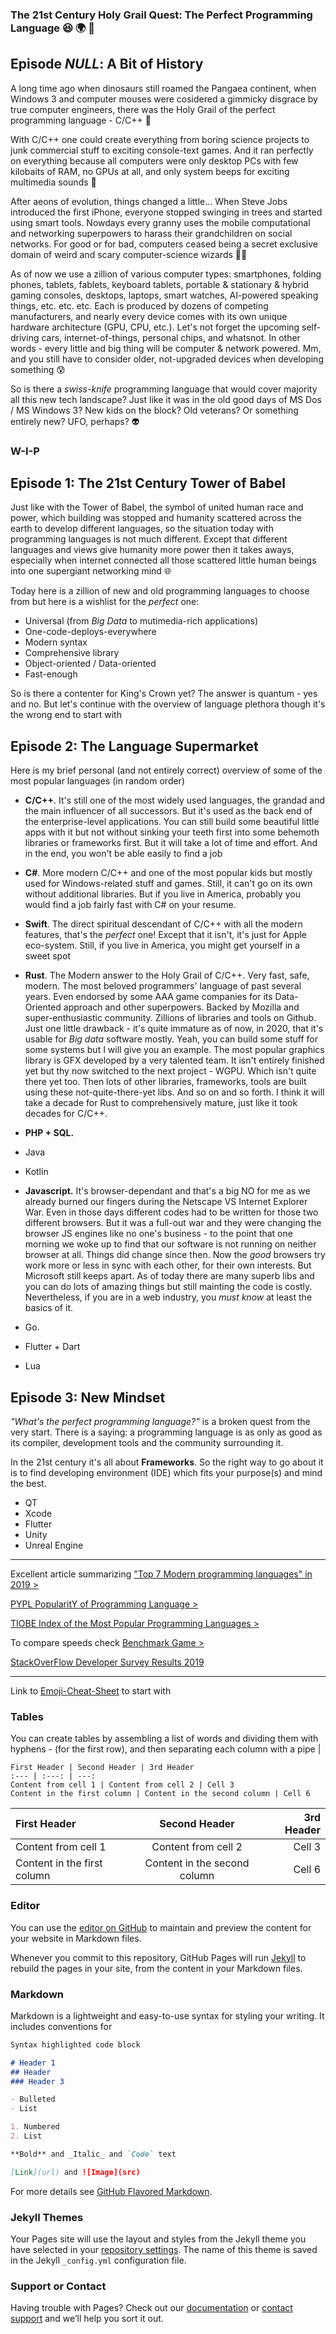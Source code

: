 ### The 21st Century Holy Grail Quest: The Perfect Programming Language :laughing: :earth_africa: :rabbit:

## Episode *NULL*: A Bit of History

A long time ago when dinosaurs still roamed the Pangaea continent, when Windows 3 and computer mouses were cosidered a gimmicky disgrace by true computer engineers, there was the Holy Grail of the perfect programming language - C/C++ :angel:

With C/C++ one could create everything from boring science projects to junk commercial stuff to exciting console-text games. And it ran perfectly on everything because all computers were only desktop PCs with few kilobaits of RAM, no GPUs at all, and only system beeps for exciting multimedia sounds :trumpet:

After aeons of evolution, things changed a little... When Steve Jobs introduced the first iPhone, everyone stopped swinging in trees and started using smart tools. Nowdays every granny uses the mobile computational and networking superpowers to harass their grandchildren on social networks. For good or for bad, computers ceased being a secret exclusive domain of weird and scary computer-science wizards :tophat::sparkles:

As of now we use a zillion of various computer types: smartphones, folding phones, tablets, fablets, keyboard tablets, portable & stationary & hybrid gaming consoles, desktops, laptops, smart watches, AI-powered speaking things, etc. etc. etc. Each is produced by dozens of competing manufacturers, and nearly every device comes with its own unique hardware architecture (GPU, CPU, etc.). Let's not forget the upcoming self-driving cars, internet-of-things, personal chips, and whatsnot. In other words - every little and big thing will be computer & network powered. Mm, and you still have to consider older, not-upgraded devices when developing something :cold_sweat: 

So is there a *swiss-knife* programming language that would cover majority all this new tech landscape? Just like it was in the old good days of MS Dos / MS Windows 3? New kids on the block? Old veterans? Or something entirely new? UFO, perhaps? :alien:

### W-I-P

## Episode 1: The 21st Century Tower of Babel

Just like with the Tower of Babel, the symbol of united human race and power, which building was stopped and humanity scattered across the earth to develop different languages, so the situation today with programming languages is not much different. Except that different languages and views give humanity more power then it takes aways, especially when internet connected all those scattered little human beings into one supergiant networking mind :globe_with_meridians:

Today here is a zillion of new and old programming languages to choose from but here is a wishlist for the *perfect* one:
* Universal (from *Big Data* to mutimedia-rich applications) 
* One-code-deploys-everywhere
* Modern syntax
* Comprehensive library
* Object-oriented / Data-oriented
* Fast-enough

So is there a contenter for King's Crown yet? The answer is quantum - yes and no. But let's continue with the overview of language plethora though it's the wrong end to start with

## Episode 2: The Language Supermarket

Here is my brief personal (and not entirely correct) overview of some of the most popular languages (in random order)

* **C/C++**. It's still one of the most widely used languages, the grandad and the main influencer of all successors. But it's used as the back end of the enterprise-level applications. You can still build some beautiful little apps with it but not without sinking your teeth first into some behemoth libraries or frameworks first. But it will take a lot of time and effort. And in the end, you won't be able easily to find a job

* **C#**. More modern C/C++ and one of the most popular kids but mostly used for Windows-related stuff and games. Still, it can't go on its own without additional libraries. But if you live in America, probably you would find a job fairly fast with C# on your resume. 

* **Swift**. The direct spiritual descendant of C/C++ with all the modern features, that's the *perfect* one! Except that it isn't, it's just for Apple eco-system. Still, if you live in America, you might get yourself in a sweet spot

* **Rust**. The Modern answer to the Holy Grail of C/C++. Very fast, safe, modern. The most beloved programmers' language of past several years. Even endorsed by some AAA game companies for its Data-Oriented approach and other superpowers. Backed by Mozilla and super-enthusiastic community. Zillions of libraries and tools on Github. Just one little drawback - it's quite immature as of now, in 2020, that it's usable for *Big data* software mostly. Yeah, you can build some stuff for some systems but I will give you an example. The most popular graphics library is GFX developed by a very talented team. It isn't entirely finished yet but thy now switched to the next project - WGPU. Which isn't quite there yet too. Then lots of other libraries, frameworks, tools are built using these not-quite-there-yet libs. And so on and so forth. I think it will take a decade for Rust to comprehensively mature, just like it took decades for C/C++.

* **PHP + SQL.**
* Java
* Kotlin
* **Javascript.** It's browser-dependant and that's a big NO for me as we already burned our fingers during the Netscape VS Internet Explorer War. Even in those days different codes had to be written for those two different browsers. But it was a full-out war and they were changing the browser JS engines like no one's business - to the point that one morning we woke up to find that our software is not running on neither browser at all. Things did change since then. Now the *good* browsers try work more or less in sync with each other, for their own interests. But Microsoft still keeps apart. As of today there are many superb libs and you can do lots of amazing things but still mainting the code is costly. Nevertheless, if you are in a web industry, you *must know* at least the basics of it.
* Go.
* Flutter + Dart
* Lua

## Episode 3: New Mindset

*"What's the perfect programming language?"* is a broken quest from the very start. There is a saying: a programming language is as only as good as its compiler, development tools and the community surrounding it.

In the 21st century it's all about **Frameworks**. So the right way to go about it is to find developing environment (IDE) which fits your purpose(s) and mind the best. 

* QT
* Xcode
* Flutter
* Unity
* Unreal Engine


---

Excellent article summarizing ["Top 7 Modern programming languages" in 2019 >](https://towardsdatascience.com/top-7-modern-programming-language-to-learn-now-156863bd1eec)

[PYPL PopularitY of Programming Language >](http://pypl.github.io/PYPL.html)

[TIOBE Index of the Most Popular Programming Languages >](https://www.tiobe.com/tiobe-index/)

To compare speeds check [Benchmark Game >](https://benchmarksgame-team.pages.debian.net/benchmarksgame/)

[StackOverFlow Developer Survey Results 2019](https://insights.stackoverflow.com/survey/2019#technology-_-most-loved-dreaded-and-wanted-other-frameworks-libraries-and-tools)

---

Link to [Emoji-Cheat-Sheet](https://www.webfx.com/tools/emoji-cheat-sheet/) to start with

### Tables

You can create tables by assembling a list of words and dividing them with hyphens - (for the first row), and then separating each column with a pipe \|
```
First Header | Second Header | 3rd Header
:--- | :---: | ---:
Content from cell 1 | Content from cell 2 | Cell 3
Content in the first column | Content in the second column | Cell 6
```
| First Header | Second Header | 3rd Header |
| :--- | :---: | ---: |
| Content from cell 1 | Content from cell 2 | Cell 3 |
| Content in the first column | Content in the second column | Cell 6 |

### Editor

You can use the [editor on GitHub](https://github.com/slavinci/slavinci.github.io/edit/master/README.md) to maintain and preview the content for your website in Markdown files.

Whenever you commit to this repository, GitHub Pages will run [Jekyll](https://jekyllrb.com/) to rebuild the pages in your site, from the content in your Markdown files.

### Markdown

Markdown is a lightweight and easy-to-use syntax for styling your writing. It includes conventions for

```markdown
Syntax highlighted code block

# Header 1
## Header 
### Header 3

- Bulleted
- List

1. Numbered
2. List

**Bold** and _Italic_ and `Code` text

[Link](url) and ![Image](src)
```

For more details see [GitHub Flavored Markdown](https://guides.github.com/features/mastering-markdown/).

### Jekyll Themes

Your Pages site will use the layout and styles from the Jekyll theme you have selected in your [repository settings](https://github.com/slavinci/slavinci.github.io/settings). The name of this theme is saved in the Jekyll `_config.yml` configuration file.

### Support or Contact

Having trouble with Pages? Check out our [documentation](https://help.github.com/categories/github-pages-basics/) or [contact support](https://github.com/contact) and we’ll help you sort it out.
